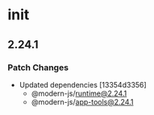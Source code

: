 # init

## 2.24.1

### Patch Changes

- Updated dependencies [13354d3356]
  - @modern-js/runtime@2.24.1
  - @modern-js/app-tools@2.24.1
